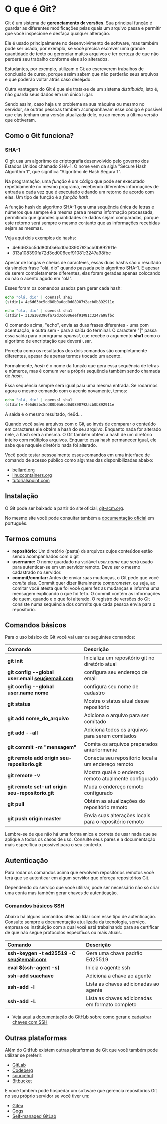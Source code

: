 # O que é Git?

Git é um sistema de **gerenciamento de versões**. Sua principal função é guardar as diferentes modificações pelas quais um arquivo passa e permitir que você inspecione e desfaça qualquer alteração.

Ele é usado principalmente no desenvolvimento de software, mas também pode ser usado, por exemplo, se você precisa escrever uma grande quantidade de texto ou gerenciar muitos arquivos e ter certeza de que não perderá seu trabalho conforme eles são alterados.

Estudantes, por exemplo, utilizam o Git ao escreverem trabalhos de conclusão de curso, porque assim sabem que não perderão seus arquivos e que poderão voltar atrás caso desejado.

Outra vantagem do Git é que ele trata-se de um sistema *distribuído*, isto é, não guarda seus dados em um único lugar.

Sendo assim, caso haja um problema na sua máquina ou mesmo no servidor, se outras pessoas também acompanhavam esse código é possível que elas tenham uma versão atualizada dele, ou ao menos a última versão que obtiveram.

## Como o Git funciona?

### SHA-1

O git usa um algoritmo de criptografia desenvolvido pelo governo dos Estados Unidos chamado SHA-1. O nome vem da sigla "Secure Hash Algorithm 1", que significa "Algoritmo de Hash Segura 1".

Na programação, uma *função* é um código que pode ser executado repetidamente no mesmo programa, recebendo diferentes informações de entrada a cada vez que é executado e dando um retorno de acordo com elas. Um tipo de função é a *função hash*.

A função hash do algoritmo SHA-1 gera uma sequência única de letras e números que sempre é a mesma para a mesma informação processada, permitindo que grandes quantidades de dados sejam comparadas, porque este retorno será sempre o mesmo contanto que as informações recebidas sejam as mesmas.

Veja aqui dois exemplos de hashs:

* 4e6d63bc5dd80b0a6cd0d0890792acb0b892911e
* 313a108390fa72d3cd006eef91081c3247a98fbc

Apesar de longas e cheias de caracteres, essas duas hashs são o resultado da simples frase "olá, dio" quando passada pelo algoritmo SHA-1. E apesar de serem completamente diferentes, elas foram geradas apenas colocando ou não o acento agudo em "olá".

Esses foram os comandos usados para gerar cada hash:

```sh
echo "olá, dio" | openssl sha1
(stdin)= 4e6d63bc5dd80b0a6cd0d0890792acb0b892911e

echo "ola, dio" | openssl sha1
(stdin)= 313a108390fa72d3cd006eef91081c3247a98fbc
```

O comando acima, "echo", envia as duas frases diferentes - uma com acentuação, e outra sem - para a saída do terminal. O caractere "|" passa essa saída para o programa *openssl*, que recebe o argumento **sha1** como o algoritmo de encriptação que deverá usar.

Perceba como os resultados dos dois comandos são completamente diferentes, apesar de apenas termos trocado um acento.

Formalmente, *hash* é o nome da função que gera essa sequência de letras e números, mas é comum ver a própria sequência também sendo chamada de *hash*.

Essa sequência sempre será igual para uma mesma entrada. Se rodarmos agora o mesmo comando com o acento novamente, temos:

```sh
echo "olá, dio" | openssl sha1
(stdin)= 4e6d63bc5dd80b0a6cd0d0890792acb0b892911e
```

A saída é o mesmo resultado, 4e6d...

Quando você salva arquivos com o Git, ao invés de comparar o conteúdo em caracteres ele obtém a hash do seu arquivo. Enquanto nada for alterado nele, a hash será a mesma. O Git também obtém a hash de um diretório inteiro com múltiplos arquivos. Enquanto essa hash permanecer igual, ele sabe que naquele diretório nada foi alterado.

Você pode testar pessoalmente esses comandos em uma interface de comando de acesso público como algumas das disponibilizadas abaixo:

* [bellard.org](https://bellard.org/jslinux/)
* [linuxcontainers.org](https://linuxcontainers.org/lxd/try-it/)
* [tutorialspoint.com](https://www.tutorialspoint.com/unix_terminal_online.php)

## Instalação

O Git pode ser baixado a partir do site oficial, [git-scm.org](http://git-scm.com/downloads).

No mesmo site você pode consultar também a [documentação oficial](https://git-scm.com/docs/git/pt_BR) em português.

## Termos comuns

* **repositório:** Um diretório (pasta) de arquivos cujos conteúdos estão sendo acompanhados com o git
* **username:** O nome guardado na variável *user.name* que será usado para autenticar-se em um servidor remoto. Deve ser o mesmo cadastrado no servidor.
* **commit/comitar:** Antes de enviar suas mudanças, o Git pede que você *comite* elas. Commit quer dizer literalmente *comprometer*, ou seja, ao comitar você atesta que foi você quem fez as mudanças e informa uma mensagem explicando o que foi feito. O commit contém as informações de quem, quando e o que foi alterado. O registro de versões do Git consiste numa sequência dos commits que cada pessoa envia para o repositório.

## Comandos básicos

Para o uso básico do Git você vai usar os seguintes comandos:

| **Comando**                                                          | **Descrição**                                              |
|:---------------------------------------------------------------- |:------------------------------------------------------ |
| **git init**                                                     | Inicializa um repositório git no diretório atual       |
| **git config --global user.email seu@email.com**                 | configura seu endereço de email                        |
| **git config --global user.name nome**                           | configura seu nome de cadastro                         |
| **git status**                                                   | Mostra o status atual desse repositório                |
| **git add nome_do_arquivo**                                      | Adiciona o arquivo para ser comitado                   |
| **git add --all**                                                | Adiciona todos os arquivos para serem comitados        |
| **git commit -m "mensagem"**                                     | Comita os arquivos preparados anteriormente            |
| **git remote add origin seu-repositorio.git** 		   | Conecta seu repositório local a um endereço remoto     |
| **git remote -v**                      	                   | Mostra qual é o endereço remoto atualmente configurado |
| **git remote set-url origin seu-repositorio.git**		   | Muda o endereço remoto configurado			    |
| **git pull**                                                     | Obtém as atualizações do repositório remoto            |
| **git push origin master**                                       | Envia suas alterações locais para o repositório remoto |

Lembre-se de que não há uma forma única e correta de usar nada que se aplique a todos os casos de uso. Consulte seus pares e a documentação mais específica o possível para o seu contexto.

## Autenticação

Para rodar os comandos acima que envolvem repositórios remotos você terá que se autenticar em algum servidor que ofereça repositórios Git.

Dependendo do serviço que você utilizar, pode ser necessário não só criar uma conta mas também gerar chaves de autenticação.

### Comandos básicos SSH

Abaixo há alguns comandos úteis ao lidar com esse tipo de autenticação. Consulte sempre a documentação atualizada da tecnologia, serviço, empresa ou instituição com a qual você está trabalhando para se certificar de que não segue protocolos específicos ou mais atuais.

| **Comando**                                                          | **Descrição**                                              |
|:---------------------------------------------------------------- |:------------------------------------------------------ |
| **ssh-keygen -t ed25519 -C seu@email.com**                       | Gera uma chave padrão Ed25519			    |
| **eval $(ssh-agent -s)**					   | Inicia o agente ssh				    |
| **ssh-add suachave**						   | Adiciona a chave ao agente				    |
| **ssh-add -l**						   | Lista as chaves adicionadas ao agente		    |
| **ssh-add -L**						   | Lista as chaves adicionadas em formato completo 	    |

- [Veja aqui a documentação do GitHub sobre como gerar e cadastrar chaves com SSH](https://docs.github.com/pt/authentication/connecting-to-github-with-ssh)

## Outras plataformas

Além do GitHub existem outras plataformas de Git que você também pode utilizar se preferir:

- [GitLab](https://gitlab.com/explore/projects/trending)
- [Codeberg](https://codeberg.org/)
- [sourcehut](https://sourcehut.org/)
- [Bitbucket](https://bitbucket.org/)

E você também pode hospedar um software que gerencia repositórios Git no seu próprio servidor se você tiver um:

- [Gitea](https://gitea.com)
- [Gogs](https://gogs.io/)
- [Self-managed GitLab](https://about.gitlab.com/install/)
